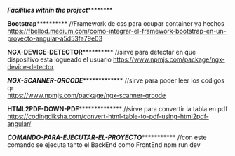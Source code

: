 *********Facilities within the project*****************

******************Bootstrap****************************
  //Framework de css para ocupar container ya hechos
https://fbellod.medium.com/como-integrar-el-framework-bootstrap-en-un-proyecto-angular-a5d53fa79e03


******************NGX-DEVICE-DETECTOR****************************
//sirve para detectar en que dispositivo esta logueado el usuario
https://www.npmjs.com/package/ngx-device-detector

*****************NGX-SCANNER-QRCODE******************************
//sirve para poder leer los codigos qr  
https://www.npmjs.com/package/ngx-scanner-qrcode

****************HTML2PDF-DOWN-PDF******************************
//sirve para convertir la tabla en pdf
https://codingdiksha.com/convert-html-table-to-pdf-using-html2pdf-angular/


***************COMANDO-PARA-EJECUTAR-EL-PROYECTO**************************
//con este comando se ejecuta tanto el BackEnd como FrontEnd
npm run dev
